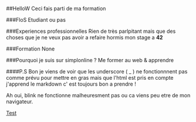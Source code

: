 ##HelloW
Ceci fais parti de ma formation

###FloS
Etudiant ou pas

###Experiences professionnelles
Rien de très parlpitant mais que des choses que je ne veux pas avoir a refaire
hormis mon stage a <strong>42</strong>

###Formation
None

###Pourquoi je suis sur simplonline ?
Me former au web & apprendre

####P.S
Bon je viens de voir que les underscore ( _ ) ne fonctionnnent pas comme prévu 
pour mettre en gras mais que l'html est pris en compte j'apprend le markdown c'
est toujours bon a prendre !

Ah oui, blink ne fonctionne malheuresment pas ou ca viens peu etre de mon navigateur.

<span style="text-decoration:underline">Test</span>